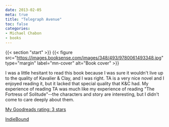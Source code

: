 ```yaml
---
date: 2013-02-05
meta: true
title: "Telegraph Avenue"
toc: false
categories:
- Michael Chabon
- books
---
```


{{< section "start" >}}
{{< figure src="https://images.booksense.com/images/348/493/9780061493348.jpg" type="margin" label="mn-cover" alt="Book cover" >}}

I was a little hesitant to read this book because I was sure it wouldn't live up to the quality of Kavalier &amp; Clay, and I was right. TA is a very nice novel and I enjoyed reading it, but it lacked that special quality that K&amp;C had. My experience of reading TA was much like my experience of reading "The Fortress of Solitude"--the characters and story are interesting, but I didn't come to care deeply about them. 

[My Goodreads rating: 3 stars](https://www.goodreads.com/review/show/512242294)  

[IndieBound](https://www.indiebound.org/book/9780061493348)
